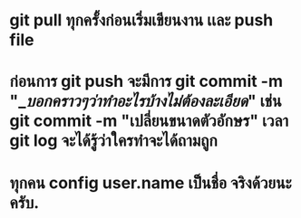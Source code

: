# git pull ทุกครั้งก่อนเริ่มเขียนงาน เเละ push file

# ก่อนการ git push จะมีการ git commit -m "____บอกคราวๆว่าทำอะไรบ้างไม่ต้องละเอียด___" เช่น git commit -m "เปลี่ยนขนาดตัวอักษร"            เวลา    git log จะได้รู้ว่าใครทำจะได้ถามถูก
# ทุกคน config user.name เป็นชื่อ จริงด้วยนะครับ.

